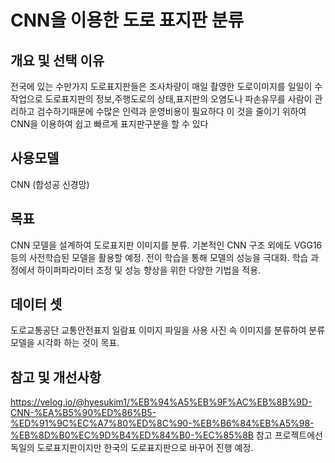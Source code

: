 # CNN을 이용한 도로 표지판 분류
## 개요 및 선택 이유
전국에 있는 수만가지 도로표지판들은 조사차량이 매일 촬영한 도로이미지를 일일이 수작업으로 도로표지판의 정보,주행도로의 상태,표지판의 오염도나 파손유무를 사람이 관리하고 검수하기때문에 수많은 인력과 운영비용이 필요하다 이 것을 줄이기 위하여 CNN을 이용하여 쉽고 빠르게 표지판구분을 할 수 있다
## 사용모델
CNN (합성공 신경망)
## 목표 
CNN 모델을 설계하여 도로표지판 이미지를 분류. 기본적인 CNN 구조 외에도 VGG16 등의 사전학습된 모델을 활용할 예정. 전이 학습을 통해 모델의 성능을 극대화.
학습 과정에서 하이퍼파라미터 조정 및 성능 향상을 위한 다양한 기법을 적용.
## 데이터 셋
도로교통공단 교통안전표지 일람표 이미지 파일을 사용
사진 속 이미지를 분류하여 분류모델을 시각화 하는 것이 목표.

## 참고 및 개선사항
https://velog.io/@hyesukim1/%EB%94%A5%EB%9F%AC%EB%8B%9D-CNN-%EA%B5%90%ED%86%B5-%ED%91%9C%EC%A7%80%ED%8C%90-%EB%B6%84%EB%A5%98-%EB%8D%B0%EC%9D%B4%ED%84%B0-%EC%85%8B
참고 프로젝트에선 독일의 도로표지판이지만 한국의 도로표지판으로 바꾸어 진행 예정.
